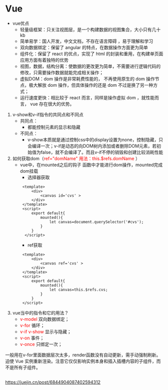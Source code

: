
# Vue
- vue优点
    - 轻量级框架：只关注视图层，是一个构建数据的视图集合，大小只有几十 kb
    - 简单易学：国人开发，中文文档，不存在语言障碍 ，易于理解和学习
    - 双向数据绑定：保留了 angular 的特点，在数据操作方面更为简单
    - 组件化：保留了 react 的优点，实现了 html 的封装和重用，在构建单页面应用方面有着独特的优势
    - 视图，数据，结构分离：使数据的更改更为简单，不需要进行逻辑代码的修改，只需要操作数据就能完成相关操作；
    - 虚拟DOM：dom 操作是非常耗费性能的， 不再使用原生的 dom 操作节点，极大解放 dom 操作，但具体操作的还是 dom 不过是换了另一种方式；
    - 运行速度更快：相比较于 react 而言，同样是操作虚拟 dom ，就性能而言， vue 存在很大的优势。
1. v-show和v-if指令的共同点和不同点
    - 共同点：
        - 都能控制元素的显示和隐藏
    - 不同点： 
        - v-show本质就是通过控制css中的display设置为none，控制隐藏，只会编译⼀次；v-if是动态的向DOM树内添加或者删除DOM元素，若初始值为false，就不会编译了。⽽且v-if不停的销毁和创建⽐较消耗性能
2. 如何获取dom（<font color=red>ref="domName" 用法：this.$refs.domName</font> ）
    - vue中，在mounted之后的钩子 函数中才能进行dom操作，mounted完成dom挂载
        - 选择器获取
       ```
        <template>
            <div>
                <canvas id='cvs' >
            </div>
        </template>
        <script>
            export default{
                mounted(){
                    let canvas=document.querySelector('#cvs');
                }
            }
         </script>
       ```
       - ref获取
       ```
        <template>
            <div>
                <canvas ref='cvs' >
            </div>
        </template>
        <script>
            export default{
                mounted(){
                    let canvas=this.$refs.cvs;
                }
            }
        </script>
       ```
3. vue当中的指令和它的用法？
    - <font color=red>v-model</font> 双向数据绑定；
    - <font color=red>v-for</font> 循环；
    - <font color=red>v-if v-show </font> 显示与隐藏；
    - <font color=red>v-on</font> 事件；
    - <font color=red>v-once</font> 只绑定一次；

  一般用在v-for里面数据层次太多，render函数没有自动更新，需手动强制刷新。迫使 Vue 实例重新渲染。注意它仅仅影响实例本身和插入插槽内容的子组件，而不是所有子组件。

## 



https://juejin.cn/post/6844904087402594312
